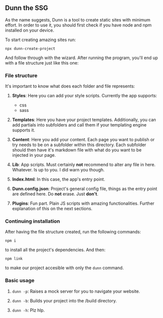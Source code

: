 Dunn the SSG
------------
As the name suggests, Dunn is a tool to create static sites with minimum effort. 
In order to use it, you should first check if you have node and npm installed on your device. 
 
To start creating amazing sites run:
~~~
npx dunn-create-project
~~~
    
And follow through with the wizard. After running the program, you'll end up with a file structure just like this one:



### File structure ###
It's important to know what does each folder and file represents:

 1. **Styles**: Here you can add your style scripts. Currently the app supports:
      * css
      * sass

 2. **Templates**: Here you have your project templates. Additionally, you can add partials into subfolders and call them if your templating engine supports it.

 3. **Content**: Here you add your content. Each page you want to publish or try needs to be on a subfolder within this directory. Each subfolder should then have it's markdown file with what do you want to be injected in your page.
 
 4. **Lib**: App scripts. Must certainly **not** recommend to alter any file in here. Whatever. Is up to you. I did warn you though. 

 5. **Index.html**: In this case, the app's entry point.

 6. **Dunn.config.json**: Project's general config file, things as the entry point are defined here. Do **not** erase. Just **don't**.
 
 7. **Plugins**: Fun part. Plain JS scripts with amazing functionalities. Further explanation of this on the next sections. 

### Continuing installation ###
After having the file structure created, run the following commands:
~~~
npm i
~~~
to install all the project's dependencies. And then: 
~~~
npm link
~~~
to make our project accesible with only the `dunn` command.

### Basic usage ###
 1. `dunn -p`: Raises a mock server for you to navigate your website.

 2. `dunn -b`: Builds your project into the /build directory.

 3. `dunn -h`: Plz hlp.
 
